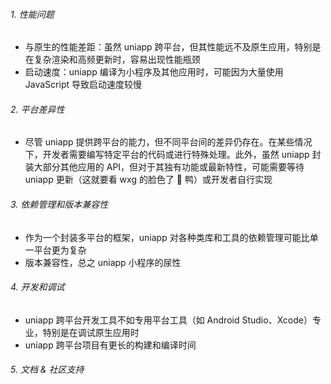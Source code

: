 ###### 1. 性能问题

- 与原生的性能差距：虽然 uniapp 跨平台，但其性能远不及原生应用，特别是在复杂渲染和高频更新时，容易出现性能瓶颈
- 启动速度：uniapp 编译为小程序及其他应用时，可能因为大量使用 JavaScript 导致启动速度较慢

###### 2. 平台差异性

- 尽管 uniapp 提供跨平台的能力，但不同平台间的差异仍存在。在某些情况下，开发者需要编写特定平台的代码或进行特殊处理。此外，虽然 uniapp 封装大部分其他应用的 API，但对于其独有功能或最新特性，可能需要等待 uniapp 更新（这就要看 wxg 的脸色了 🐎 鸭）或开发者自行实现

###### 3. 依赖管理和版本兼容性

- 作为一个封装多平台的框架，uniapp 对各种类库和工具的依赖管理可能比单一平台更为复杂
- 版本兼容性，总之 uniapp 小程序的尿性

###### 4. 开发和调试

- uniapp 跨平台开发工具不如专用平台工具（如 Android Studio、Xcode）专业，特别是在调试原生应用时
- uniapp 跨平台项目有更长的构建和编译时间

###### 5. 文档 & 社区支持 
